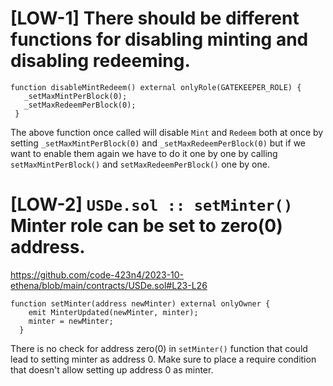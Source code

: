 # [LOW-1]  There should be different functions for disabling minting and disabling redeeming.
 
 ```solidity
function disableMintRedeem() external onlyRole(GATEKEEPER_ROLE) {
    _setMaxMintPerBlock(0);
    _setMaxRedeemPerBlock(0);
  }
```

The above function once called will disable `Mint` and `Redeem` both at once by setting `_setMaxMintPerBlock(0)` and `_setMaxRedeemPerBlock(0)` but if we want to enable them again we have to do it one by one by calling `setMaxMintPerBlock()` and `setMaxRedeemPerBlock()` one by one.

# [LOW-2]  `USDe.sol :: setMinter()` Minter role can be set to zero(0) address. 

https://github.com/code-423n4/2023-10-ethena/blob/main/contracts/USDe.sol#L23-L26

```solidity
function setMinter(address newMinter) external onlyOwner {
    emit MinterUpdated(newMinter, minter);
    minter = newMinter;
  }
```

There is no check for address zero(0) in `setMinter()` function that could lead to setting minter as address 0.
Make sure to place a require condition that doesn't allow setting up address 0 as minter.
